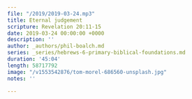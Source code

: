 ```yaml
---
file: "/2019/2019-03-24.mp3"
title: Eternal judgement
scripture: Revelation 20:11-15
date: 2019-03-24 00:00:00 +0000
description: ''
author: _authors/phil-boalch.md
series: _series/hebrews-6-primary-biblical-foundations.md
duration: '45:04'
length: 58717792
image: "/v1553542876/tom-morel-686560-unsplash.jpg"
notes: ''

---
```

